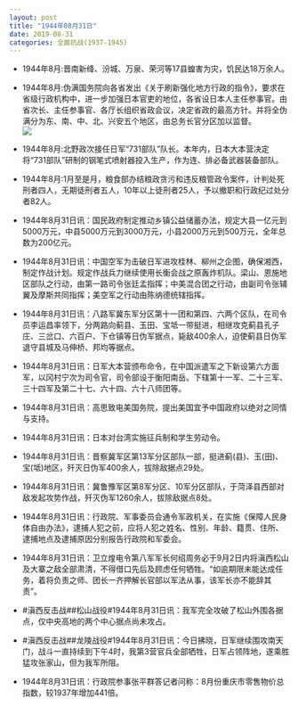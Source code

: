 ```yaml
---
layout: post
title: "1944年08月31日"
date: 2019-08-31
categories: 全面抗战(1937-1945)
---
```


<meta name="referrer" content="no-referrer" />

- 1944年8月:晋南新绛、汾城、万泉、荣河等17县蝗害为灾，饥民达18万余人。 

- 1944年8月:伪满国务院向各省发出《关于刷新强化地方行政的指令》，要求在省级行政机构中，进一步加强日本官吏的地位，各省设日本人主任参事官。由省次长、主任参事官、各厅长组织省政会议，决定省政的最高方针。并将全伪满分为东、南、中、北、兴安五个地区，由总务长官分区加以监督。 <br/><img src="https://wx3.sinaimg.cn/large/aca367d8ly1g6j7idos73j20c80900sq.jpg" />

- 1944年8月:北野政次接任日军“731部队”队长。本年内，日本大本营决定将“731部队”研制的钢笔式喷射器投入生产，作为连、排必备武器装备部队。 

- 1944年8月:1月至是月，粮食部办结粮政贪污和违反粮管政令案件，计判处死刑者四人，无期徒刑者五人，10年以上徒刑者25人，予以撤职和行政纪过处分者82人。 

- 1944年8月31日讯：国民政府制定推动乡镇公益储蓄办法，规定大县一亿元到5000万元，中县5000万元到3000万元，小县2000万元到500万元，全年总数为200亿元。 

- 1944年8月31日讯：中国空军为击破日军进攻桂林、柳州之企图，确保湘西，制定作战计划。规定作战兵力继续使用长衡会战之原轰炸机队。梁山、恩施地区部队之行动，由第一路司令张廷孟指挥；中美混合团之行动，由副司令张辅翼及摩斯共同指挥；美空军之行动由陈纳德统辖指挥。 

- 1944年8月31日讯：八路军冀东军分区第十一团和第四、六两个区队，在司令员李运昌率领下，分两路向蓟县、玉田、宝坻一带挺进，相继攻克蓟县孔子庄、三岔口、六百户、下仓镇等日伪军据点，毙敌400余人，迫使蓟县日伪军退守县城及马伸桥、邦均等据点。 

- 1944年8月31日讯：日军大本营颁布命令，在中国派遣军之下新设第六方面军，以冈村宁次为司令官，司令部设于衡阳南岳。下辖第十一军、二十三军、三十四军及第二十七、六十四、六十八师团等。 

- 1944年8月31日讯：高思致电美国务院，提出美国宜予中国政府以绝对之同情与支持。 

- 1944年8月31日讯：日本对台湾实施征兵制和学生劳动令。 

- 1944年8月31日讯：晋察冀军区第13军分区部队一部，挺进蓟(县)、玉(田)、宝(坻)地区，歼灭日伪军400余人，拔除敌据点29处。 

- 1944年8月31日讯：冀鲁豫军区第8军分区、10军分区部队，于菏泽县西部对敌发起攻势作战，歼灭伪军1260余人，拔除敌据点8处。 

- 1944年8月31日讯：行政院、军事委员会通令军政机关，在实施《保障人民身体自由办法》，逮捕人犯之前，应将人犯之姓名、性别、年龄、籍贯、住所、逮捕地点及逮捕原因分别报告行政院和军委会。 

- 1944年8月31日讯：卫立煌电令第八军军长何绍周务必于9月2日内将滇西松山及大寨之敌全部肃清，不得借口先后及顾虑任何牺牲。“如逾期限未能达成任务，着将负责之师、团长一齐押解长官部以军法从事，该军长亦不能辞其责”。 

- #滇西反击战##松山战役#1944年8月31日讯：我军完全攻破了松山外围各据点，仅中央高地的两个中心据点尚未攻占。 

- #滇西反击战##龙陵战役#1944年8月31日讯：今日拂晓，日军继续围攻南天门，战斗一直持续到下午4时，我第3营官兵全部牺牲，日军占领阵地，遂乘胜猛攻张家山，但为我军所阻。 

- 1944年8月31日讯：行政院参事张平群答记者问称：8月份重庆市零售物价总指数，较1937年增加441倍。 

